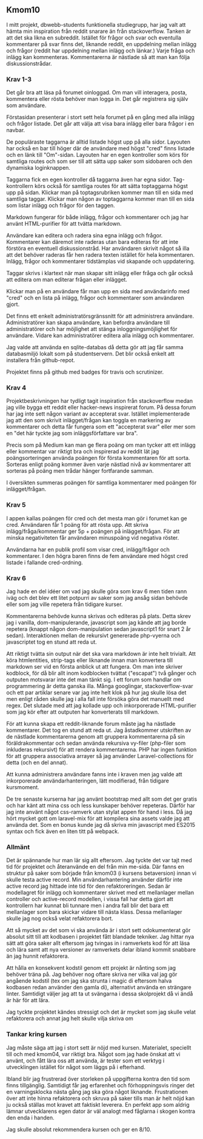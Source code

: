 
## Kmom10

I mitt projekt, dbwebb-students funktionella studiegrupp, har jag valt att hämta min inspiration från reddit snarare än från stackoverflow. Tanken är att det ska likna en subreddit. Istället för frågor och svar och eventulla kommentarer på svar finns det, liknande reddit, en uppdelning mellan inlägg och frågor (reddit har uppdelning mellan inlägg och länkar.) Varje fråga och inlägg kan kommenteras. Kommentarerna är nästlade så att man kan följa diskussionstrådar.

### Krav 1-3

Det går bra att läsa på forumet oinloggad. Om man vill interagera, posta, kommentera eller rösta behöver man logga in. Det går registrera sig själv som användare.

Förstasidan presenterar i stort sett hela forumet på en gång med alla inlägg och frågor listade. Det går att välja att visa bara inlägg eller bara frågor i en navbar. 

De populäraste taggarna är alltid listade högst upp på alla sidor. Layouten har också en bar till höger där de användare med högst "cred" finns listade och en länk till "Om"-sidan. Layouten har en egen kontroller som körs för samtliga routes och som ser till att sätta upp saker som sidobaren och den dynamiska loginknappen.

Taggarna fick en egen kontroller då taggarna även har egna sidor. Tag-kontrollern körs också för samtliga routes för att sätta toptaggarna högst upp på sidan. Klickar man på toptagsrubriken kommer man till en sida med samtliga taggar. Klickar man någon av toptaggarna kommer man till en sida som listar inlägg och frågor för den taggen.

Markdown fungerar för både inlägg, frågor och kommentarer och jag har använt HTML-purifier för att tvätta markdown.

Användare kan editera och radera sina egna inlägg och frågor. Kommentarer kan däremot inte raderas utan bara editeras för att inte förstöra en eventuell diskussionstråd. Har användaren skrivit något så illa att det behöver raderas får hen radera texten istället för hela kommentaren. Inlägg, frågor och kommentarer tidstämplas vid skapande och uppdatering.

Taggar skrivs i klartext när man skapar sitt inlägg eller fråga och går också att editera om man editerar frågan eller inlägget.

Klickar man på en användare får man upp en sida med användarinfo med "cred" och en lista på inlägg, frågor och kommentarer som användaren gjort.

Det finns ett enkelt administratörsgränssnitt för att administrera användare. Administratörer kan skapa användare, kan befordra användare till administratörer och har möjlighet att stänga inloggningsmöjlighet för användare. Vidare kan administratörer editera alla inlägg och kommentarer.

Jag valde att använda en sqlite-databas då detta gör att jag får samma databasmiljö lokalt som på studentservern. Det blir också enkelt att  installera från github-repot.

Projektet finns på github med badges för travis och scrutinizer.

### Krav 4
Projektbeskrivningen har tydligt tagit inspiration från stackoverflow medan jag ville bygga ett reddit eller hacker-news inspirerat forum. På dessa forum har jag inte sett någon variant av accepterat svar. Istället implementerade jag att den som skrivit inlägget/frågan kan toggla en markering av kommentarer och detta får fungera som ett "accepterat svar" eller mer som en "det här tyckte jag som inläggsförfattare var bra".

Precis som på Medium kan man ge flera poäng om man tycker att ett inlägg eller kommentar var riktigt bra och inspirerad av reddit lät jag poängsorteringen använda poängen för första kommentaren för att sorta. Sorteras enligt poäng kommer även varje nästlad nivå av kommentarer att sorteras på poäng men trådar hänger fortfarande samman.

I översikten summeras poängen för samtliga kommentarer med poängen för inlägget/frågan.

### Krav 5
I appen kallas poängen för cred och det mesta man gör i forumet kan ge cred. Användaren får 1 poäng för att rösta upp. Att skriva inlägg/fråga/kommentar ger 5p + poängen på inlägget/frågan. För att minska negativiteten får användaren minuspoäng vid negativa röster.

Användarna har en publik profil som visar cred, inlägg/frågor och kommentarer. I den högra baren finns de fem användare med högst cred listade i fallande cred-ordning.

### Krav 6
Jag hade en del idéer om vad jag skulle göra som krav 6 men tiden rann iväg och det blev ett litet potpurri av saker som jag ansåg sidan behövde eller som jag ville repetera från tidigare kurser.

Kommentarerna behövde kunna skrivas och editeras på plats. Detta skrev jag i vanilla, dom-manipulerande, javascript som jag kände att jag borde repetera (knappt någon dom-manipulation sedan javascript1 för snart 2 år sedan). Interaktionen mellan de rekursivt genererade php-vyerna och javascriptet tog en stund att reda ut.

Att riktigt tvätta sin output när det ska vara markdown är inte helt trivialt.  Att köra htmlentities, strip-tags eller liknande innan man konvertera till markdown ser vid en första anblick ut att fungera. Om man inte skriver kodblock, för då blir allt inom kodblocken tvättat ("escapat") två gånger och outputen motsvarar inte det man tänkt sig. I ett forum som handlar om programmering är detta ganska illa. Många googlingar, stackoverflow-svar och ett par artiklar senare var jag inte helt klok på hur jag skulle lösa det men enligt råden skulle jag i alla fall inte försöka göra det manuellt med regex. Det slutade med att jag kollade upp och inkorporerade HTML-purifier som jag kör efter att outputen har konverterats till markdown.

För att kunna skapa ett reddit-liknande forum måste jag ha nästlade kommentarer. Det tog en stund att reda ut. Jag åstadkommer utskriften av de nästlade kommentarerna genom att gruppera kommentarerna på sin föräldrakommentar och sedan använda rekursiva vy-filer (php-filer som inkluderas rekursivt) för att rendera kommentarerna. PHP har ingen funktion för att gruppera associativa arrayer så jag använder Laravel-collections för detta (och en del annat).

Att kunna administrera användare fanns inte i kraven men jag valde att inkorporerade användarhanteringen, lätt modifierad, från tidigare kursmoment.

De tre senaste kurserna har jag använt bootstrap med allt som det ger gratis och har känt att mina css och less kunskaper behöver repeteras. Därför har jag inte använt något css-ramverk utan stylat appen för hand i less. Då jag hört mycket gott om laravel-mix för att kompilera sina assets valde jag att använda det. Som en bonus kunde jag då skriva min javascript med ES2015 syntax och fick även en liten titt på webpack.

### Allmänt
Det är spännande hur man lär sig allt eftersom. Jag tyckte det var tajt med tid för projektet och återanvände en del från min me-sida. Där fanns en struktur på saker som började från kmom03 (i kursens betaversion) innan vi skulle testa active record. Min användarhantering använder därför inte active record jag hittade inte tid för den refaktoreringen. Sedan är modellagret för inlägg och kommentarer skrivet med ett mellanlager mellan controller och active-record modellen, i vissa fall har detta gjort att kontrollern har kunnat bli tunnare men i andra fall blir det bara ett mellanlager som bara skickar vidare till nästa klass. Dessa mellanlager skulle jag nog också velat refaktorera bort.

Att så mycket av det som vi ska använda är i stort sett odokumenterat gör absolut sitt till att kodbasen i projektet fått blandade tekniker. Jag hittar nya sätt att göra saker allt eftersom jag tvingas in i ramverkets kod för att läsa och lära samt att nya versioner av ramverkets delar ibland kommit snabbare än jag hunnit refaktorera.

Att hålla en konsekvent kodstil genom ett projekt är nånting som jag behöver träna på. Jag behöver nog oftare skriva ner vilka val jag gör angående kodstil (tex om jag ska strunta i magic di eftersom halva kodbasen redan använder den gamla di), alternativt använda en strängare linter. Samtidigt väljer jag att ta ut svängarna i dessa skolprojekt då vi ändå är här för att lära.

Jag tyckte projektet kändes stressigt och det är mycket som jag skulle velat refaktorera och annat jag helt skulle vilja skriva om

### Tankar kring kursen
Jag måste säga att jag i stort sett är nöjd med kursen. Materialet, speciellt till och med kmom04, var riktigt bra. Något som jag hade önskat att vi använt, och fått lära oss att använda, är tester som ett verktyg i utvecklingen istället för något som läggs på i efterhand.

Ibland blir jag frustrerad över storleken på uppgifterna kontra den tid som finns tillgänglig. Samtidigt får jag erfarenhet och förhoppningsvis ringer det en varningsklocka nästa gång jag ska göra något liknande. Frustrationen över att inte hinna refaktorera och skruva på saker tills man är helt nöjd kan ju också ställas mot kravet att faktiskt leverera. En perfekt app som aldrig lämnar utvecklarens egen dator är väl analogt med fåglarna i skogen kontra den enda i handen.

Jag skulle absolut rekommendera kursen och ger en 8/10.
